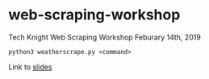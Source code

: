 # web-scraping-workshop

Tech Knight Web Scraping Workshop
Feburary 14th, 2019

`python3 weatherscrape.py <command>`

Link to [slides](https://docs.google.com/presentation/d/1QC1jqEtEtt4lSdM5A2jqNIPYvDLCKVn1E9-IAncojLE/edit?usp=sharing)